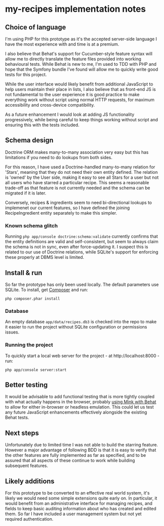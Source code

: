 # my-recipes implementation notes

## Choice of language
I'm using PHP for this prototype as it's the accepted server-side language I have the most experience with and time is at a premium.

I also believe that Behat's support for Cucumber-style feature syntax will allow me to directly translate the feature
files provided into working behavioural tests. While Behat is new to me, I'm used to TDD with PHP and hope that the
Symfony bundle I've found will allow me to quickly write good tests for this project.

While the user interface would likely benefit from additional JavaScript to help users maintain their place in lists, I also believe that as front-end JS is not fundamental to the user experience it is good practice to make everything work without script using normal HTTP requests, for maximum accessibility and cross-device compatibility.

As a future enhancement I would look at adding JS functionality progressively, while being careful to keep things working without script and ensuring this with the tests included.

## Schema design

Doctrine ORM makes many-to-many association very easy but this has limitations if you need to do lookups from both
sides.

For this reason, I have used a Doctrine-handled many-to-many relation for 'Stars', meaning that they do not
need their own entity defined. The relation is 'owned' by the User side, making it easy to see all Stars for a user
but not all users who have starred a particular recipe. This seems a reasonable trade-off as that feature is not
currently needed and the schema can be migrated if it is later.

Conversely, recipes & ingredients seem to need bi-directional lookups to implemenet our current features, so I have
defined the joining RecipeIngredient entity separately to make this simpler.

### Known schema glitch

Running `php app/console doctrine:schema:validate` currently confirms that the entity definitions are valid and
self-consistent, but seem to always claim the schema is not in sync, even after force-updating it. I suspect this
is related to our use of Doctrine relations, while SQLite's support for enforcing these properly at DBMS level is
limited.

## Install & run

So far the prototype has only been used locally. The default parameters use SQLite. To install, get
[Composer](https://getcomposer.org/) and run:

`php composer.phar install`

### Database

An empty database `app/data/recipes.db3` is checked into the repo to make it easier to run the project without
SQLite configuration or permissions issues.

### Running the project
 
To quickly start a local web server for the project - at http://localhost:8000 - run:
 
`php app/console server:start`

## Better testing

It would be advisable to add functional testing that is more tightly coupled with what actually happens in the
browser, probably [using Mink with Behat](http://behat.readthedocs.org/en/v2.5/cookbook/behat_and_mink.html) to allow
for either in-browser or headless emulation. This could let us test any future JavaScript enhancements effectively
alongside the existing Behat tests.

## Next steps

Unfortunately due to limited time I was not able to build the starring feature. However a major advantage of
following BDD is that it is easy to verify that the other features are fully implemented as far as specified, and to
be assured that all aspects of these continue to work while building subsequent features.

## Likely additions

For this prototype to be converted to an effective real world system, it's likely we would need some simple extensions
quite early on. In particular, it would benefit from an administrative interface for managing recipes, and
fields to keep basic auditing information about who has created and edited them. So far I have included a user
management system but not yet required authentication.
